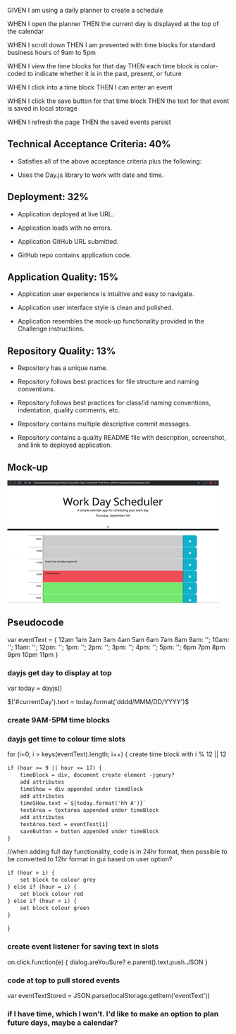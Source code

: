 GIVEN I am using a daily planner to create a schedule

WHEN I open the planner
THEN the current day is displayed at the top of the calendar

WHEN I scroll down
THEN I am presented with time blocks for standard business hours of 9am to 5pm

WHEN I view the time blocks for that day
THEN each time block is color-coded to indicate whether it is in the past, present, or future

WHEN I click into a time block
THEN I can enter an event

WHEN I click the save button for that time block
THEN the text for that event is saved in local storage

WHEN I refresh the page
THEN the saved events persist

## Technical Acceptance Criteria: 40%
- Satisfies all of the above acceptance criteria plus the following:

- Uses the Day.js library to work with date and time.

## Deployment: 32%
- Application deployed at live URL.

- Application loads with no errors.

- Application GitHub URL submitted.

- GitHub repo contains application code.

## Application Quality: 15%
- Application user experience is intuitive and easy to navigate.

- Application user interface style is clean and polished.

- Application resembles the mock-up functionality provided in the Challenge instructions.

## Repository Quality: 13%
- Repository has a unique name.

- Repository follows best practices for file structure and naming conventions.

- Repository follows best practices for class/id naming conventions, indentation, quality comments, etc.

- Repository contains multiple descriptive commit messages.

- Repository contains a quality README file with description, screenshot, and link to deployed application.

## Mock-up

<img src='assets\images\05-third-party-apis-homework-demo.gif'>

## Pseudocode

var eventText = {
    12am
    1am
    2am
    3am
    4am
    5am
    6am
    7am
    8am
    9am: '';
    10am: '';
    11am: '';
    12pm: '';
    1pm: '';
    2pm: '';
    3pm: '';
    4pm: '';
    5pm: '';
    6pm
    7pm
    8pm
    9pm
    10pm
    11pm
}

### dayjs get day to display at top

var today = dayjs()

$('#currentDay').text = today.format('dddd/MMM/DD/YYYY')$

### create 9AM-5PM time blocks
### dayjs get time to colour time slots

for (i=0; i > keys(eventText).length; i++) {
    create time block with i % 12 || 12

    if (hour >= 9 || hour <= 17) {
        timeBlock = div, document create element -jqeury?
        add attributes
        timeShow = div appended under timeBlock
        add attributes
        timeSHow.text =`${today.format('hh A')}`
        textArea = textarea appended under timeBlock
        add attributes
        textArea.text = eventText[i]
        saveButton = button appended under timeBlock
    }

 //when adding full day functionality, code is in 24hr format, then possible to be converted to 12hr format in gui based on user option?
    
    if (hour > i) {
        set block to colour grey
    } else if (hour = i) {
        set block colour red
    } else if (hour < i) {
        set block colour green
    }
}

### create event listener for saving text in slots

on.click.function(e) {
    dialog.areYouSure?
    e.parent().text.push.JSON
}

### code at top to pull stored events

var eventTextStored = JSON.parse(localStorage.getItem('eventText'))

### if I have time, which I won't. I'd like to make an option to plan future days, maybe a calendar?